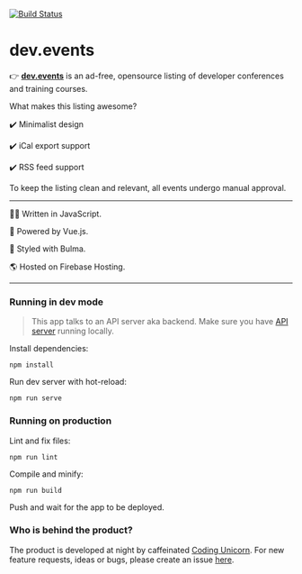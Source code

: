 [![Build Status](https://travis-ci.org/unicorncoding/devevents-web.svg?branch=master)](https://travis-ci.org/unicorncoding/devevents-web)
# dev.events

👉 **[dev.events](https://dev.events)** is an ad-free, opensource listing of developer conferences and training courses. 

What makes this listing awesome?

✔️ Minimalist design

✔️ iCal export support

✔️ RSS feed support

To keep the listing clean and relevant, all events undergo manual approval.

----

👩‍💻 Written in JavaScript. 

🚀 Powered by Vue.js.

🎨 Styled with Bulma.

🌎 Hosted on Firebase Hosting.

---

### Running in dev mode

> This app talks to an API server aka backend. Make sure you have [API server](https://github.com/unicorncoding/devevents-api) running locally.

Install dependencies:
```
npm install
```

Run dev server with hot-reload:
```
npm run serve
```

### Running on production

Lint and fix files:
```
npm run lint
```

Compile and minify:
```
npm run build
```

Push and wait for the app to be deployed.

### Who is behind the product?

The product is developed at night by caffeinated [Coding Unicorn](https://instagram.com/coding_unicorn). For new feature requests, ideas or bugs, please create an issue [here](http://github.com/unicorncoding/devevents-web/issues).
